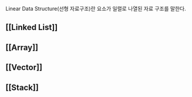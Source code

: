  Linear Data Structure(선형 자료구조)란 요소가 일렬로 나열된 자료 구조를 말한다.

## [[Linked List]]
## [[Array]]

## [[Vector]]
## [[Stack]]
